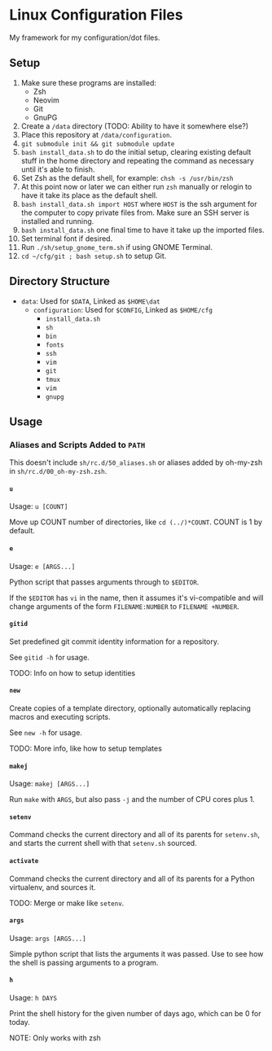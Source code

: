 # Linux Configuration Files

My framework for my configuration/dot files.

## Setup

1. Make sure these programs are installed:
    - Zsh
    - Neovim
    - Git
    - GnuPG
2. Create a `/data` directory (TODO: Ability to have it somewhere else?)
3. Place this repository at `/data/configuration`.
4. `git submodule init && git submodule update`
5. `bash install_data.sh` to do the initial setup, clearing existing default
   stuff in the home directory and repeating the command as necessary until
   it's able to finish.
6. Set Zsh as the default shell, for example: `chsh -s /usr/bin/zsh`
7. At this point now or later we can either run `zsh` manually or relogin to
   have it take its place as the default shell.
7. `bash install_data.sh import HOST` where `HOST` is the ssh argument for
   the computer to copy private files from. Make sure an SSH server is
   installed and running.
8. `bash install_data.sh` one final time to have it take up the imported files.
9. Set terminal font if desired.
10. Run `./sh/setup_gnome_term.sh` if using GNOME Terminal.
11. `cd ~/cfg/git ; bash setup.sh` to setup Git.

## Directory Structure

- `data`: Used for `$DATA`, Linked as `$HOME\dat`
    - `configuration`: Used for `$CONFIG`, Linked as `$HOME/cfg`
        - `install_data.sh`
        - `sh`
        - `bin`
        - `fonts`
        - `ssh`
        - `vim`
        - `git`
        - `tmux`
        - `vim`
        - `gnupg`

## Usage

### Aliases and Scripts Added to `PATH`

This doesn't include `sh/rc.d/50_aliases.sh` or aliases added by oh-my-zsh in
`sh/rc.d/00_oh-my-zsh.zsh`.

#### `u`

Usage: `u [COUNT]`

Move up COUNT number of directories, like `cd (../)*COUNT`. COUNT is 1 by
default.

#### `e`

Usage: `e [ARGS...]`

Python script that passes arguments through to `$EDITOR`.

If the `$EDITOR` has `vi` in the name, then it assumes it's vi-compatible and
will change arguments of the form `FILENAME:NUMBER` to `FILENAME +NUMBER`.

#### `gitid`

Set predefined git commit identity information for a repository.

See `gitid -h` for usage.

TODO: Info on how to setup identities

#### `new`

Create copies of a template directory, optionally automatically replacing
macros and executing scripts.

See `new -h` for usage.

TODO: More info, like how to setup templates

#### `makej`

Usage: `makej [ARGS...]`

Run `make` with `ARGS`, but also pass `-j` and the number of CPU cores plus 1.

#### `setenv`

Command checks the current directory and all of its parents for `setenv.sh`,
and starts the current shell with that `setenv.sh` sourced.

#### `activate`

Command checks the current directory and all of its parents for a Python
virtualenv, and sources it.

TODO: Merge or make like `setenv`.

#### `args`

Usage: `args [ARGS...]`

Simple python script that lists the arguments it was passed. Use to see how the
shell is passing arguments to a program.

#### `h`

Usage: `h DAYS`

Print the shell history for the given number of days ago, which can be 0 for
today.

NOTE: Only works with zsh
